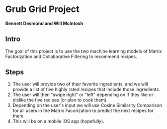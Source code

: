 # Grub Grid Project
#### Bennett Desmond and Will McIntosh

## Intro
The goal of this project is to use the two machine learning models of Matrix Factorization and Collaborative Filtering to recommend recipes.

## Steps

1. The user will provide two of their favorite ingredients, and we will provide a list of five highly rated recipes that include those ingredients.
2. The user will then "swipe right" or "left" depending on if they like or dislike the five recipes (or plan to cook them).
3. Depending on the user's input we will use Cosine Similarity Comparison for all users in the Matrix Facorization to predict the next recipes for them.
4. This will be on a mobile iOS app (hopefully).
